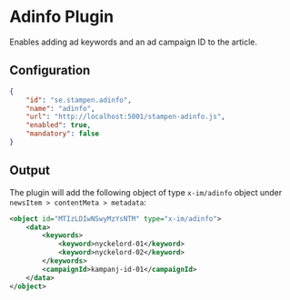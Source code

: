 # Adinfo Plugin

Enables adding ad keywords and an ad campaign ID to the article.

## Configuration
```json
{
    "id": "se.stampen.adinfo",
    "name": "adinfo",
    "url": "http://localhost:5001/stampen-adinfo.js",
    "enabled": true,
    "mandatory": false
}
```

## Output
The plugin will add the following object of type `x-im/adinfo` object under `newsItem > contentMeta > metadata`:

```xml
<object id="MTIzLDIwNSwyMzYsNTM" type="x-im/adinfo">
    <data>
        <keywords>
            <keyword>nyckelord-01</keyword>
            <keyword>nyckelord-02</keyword>
        </keywords>
        <campaignId>kampanj-id-01</campaignId>
    </data>
</object>
```
